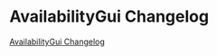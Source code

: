 # AvailabilityGui Changelog

[AvailabilityGui Changelog](https://github.com/spryker/availability-gui/releases)
